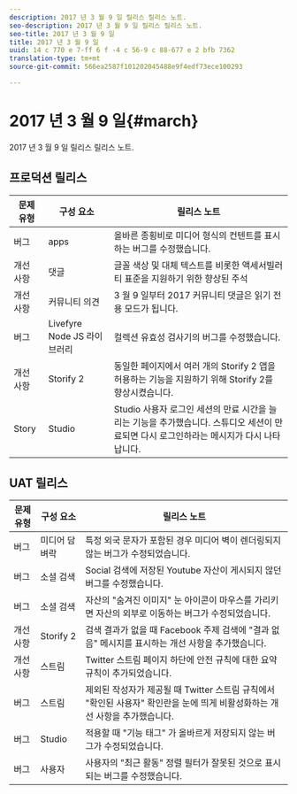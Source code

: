 ```yaml
---
description: 2017 년 3 월 9 일 릴리스 릴리스 노트.
seo-description: 2017 년 3 월 9 일 릴리스 릴리스 노트.
seo-title: 2017 년 3 월 9 일
title: 2017 년 3 월 9 일
uuid: 14 c 770 e 7-ff 6 f -4 c 56-9 c 88-677 e 2 bfb 7362
translation-type: tm+mt
source-git-commit: 566ea2587f101202045488e9f4edf73ece100293

---
```



# 2017 년 3 월 9 일{#march}

2017 년 3 월 9 일 릴리스 릴리스 노트.

## 프로덕션 릴리스

| **문제 유형** | **구성 요소** | **릴리스 노트** |
|---|---|---|
| 버그 | apps | 올바른 종횡비로 미디어 형식의 컨텐트를 표시하는 버그를 수정했습니다. |
| 개선 사항 | 댓글 | 글꼴 색상 및 대체 텍스트를 비롯한 액세서빌러티 표준을 지원하기 위한 향상된 주석 |
| 개선 사항 | 커뮤니티 의견 | 3 월 9 일부터 2017 커뮤니티 댓글은 읽기 전용 모드가 됩니다. |
| 버그 | Livefyre Node JS 라이브러리 | 컬렉션 유효성 검사기의 버그를 수정했습니다. |
| 개선 사항 | Storify 2 | 동일한 페이지에서 여러 개의 Storify 2 앱을 허용하는 기능을 지원하기 위해 Storify 2를 향상시켰습니다. |
| Story | Studio | Studio 사용자 로그인 세션의 만료 시간을 늘리는 기능을 추가했습니다. 스튜디오 세션이 만료되면 다시 로그인하라는 메시지가 다시 나타납니다. |

## UAT 릴리스

| **문제 유형** | **구성 요소** | **릴리스 노트** |
|---|---|---|
| 버그 | 미디어 담벼락 | 특정 외국 문자가 포함된 경우 미디어 벽이 렌더링되지 않는 버그가 수정되었습니다. |
| 버그 | 소셜 검색 | Social 검색에 저장된 Youtube 자산이 게시되지 않던 버그를 수정했습니다. |
| 버그 | 소셜 검색 | 자산의 "숨겨진 이미지" 눈 아이콘이 마우스를 가리키면 자산의 외부로 이동하는 버그가 수정되었습니다. |
| 개선 사항 | Storify 2 | 검색 결과가 없을 때 Facebook 주제 검색에 "결과 없음" 메시지를 표시하는 개선 사항을 추가했습니다. |
| 개선 사항 | 스트림 | Twitter 스트림 페이지 하단에 안전 규칙에 대한 요약 규칙이 추가되었습니다. |
| 버그 | 스트림 | 제외된 작성자가 제공될 때 Twitter 스트림 규칙에서 "확인된 사용자" 확인란을 눈에 띄게 비활성화하는 개선 사항을 추가했습니다. |
| 버그 | Studio | 적용할 때 "기능 태그" 가 올바르게 저장되지 않는 버그가 수정되었습니다. |
| 버그 | 사용자 | 사용자의 "최근 활동" 정렬 필터가 잘못된 것으로 표시되는 버그를 수정했습니다. |

